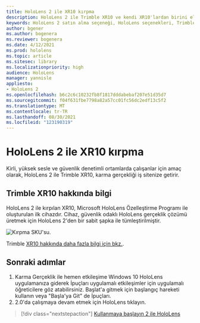 ```yaml
---
title: HoloLens 2 ile XR10 kırpma
description: HoloLens 2 ile Trimble XR10 ve kendi XR10'lardan birini elde ettikten sonra ne yapacaklarını öğrenin.
keywords: HoloLens 2 satın alma seçeneği, HoloLens seçenekleri, Trimble XR10
author: bgener
ms.author: bogenera
ms.reviewer: bogenera
ms.date: 4/12/2021
ms.prod: hololens
ms.topic: article
ms.sitesec: library
ms.localizationpriority: high
audience: HoloLens
manager: yannisle
appliesto:
- HoloLens 2
ms.openlocfilehash: b6c2c6c10232fb8f1817dddabebaf207e51d35d7
ms.sourcegitcommit: f04f631fbe7798a82a57cc01fc56dc2edf13c5f2
ms.translationtype: MT
ms.contentlocale: tr-TR
ms.lasthandoff: 08/30/2021
ms.locfileid: "123190319"
---
```

# <a name="trimble-xr10-with-hololens-2"></a>HoloLens 2 ile XR10 kırpma

Kirli, yüksek sesle ve güvenlik denetimli ortamlarda çalışanlar için amaç olarak, HoloLens 2 ile Trimble XR10, karma gerçekliği iş sitenize getirir.

## <a name="learn-about-trimble-xr10"></a>Trimble XR10 hakkında bilgi

HoloLens 2 ile kırpılan XR10, Microsoft HoloLens Özelleştirme Programı ile oluşturulan ilk cihazdır. Cihaz, güvenlik odaklı HoloLens gerçeklik çözümü üretmek için HoloLens 2'den bir sabit şapka ile tümleştirilmiştir.

![Kırpma SKU'su.](./images/trimble-ed.png)

Trimble [XR10 hakkında daha fazla bilgi için bkz.](https://fieldtech.trimble.com/en/product/trimble-xr10-with-hololens-2).

## <a name="next-steps"></a>Sonraki adımlar

1. Karma Gerçeklik ile hemen etkileşime Windows 10 HoloLens uygulamanıza giderek İpuçları uygulamalı  etkileşimler için uygulamalı öğreticilere göz atabilirsiniz. Başlat'a gitmek için başlangıç hareketi kullanın veya "Başla'ya Git" de İpuçları.
1. 2.0'da çalışmaya devam etmek için HoloLens tıklayın.

> [!div class="nextstepaction"]
> [Kullanmaya başlayın 2 ile HoloLens](hololens2-basic-usage.md)